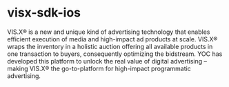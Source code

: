 # visx-sdk-ios

VIS.X® is a new and unique kind of advertising technology that enables efficient execution of media and high-impact ad products at scale. VIS.X® wraps the inventory in a holistic auction offering all available products in one transaction to buyers, consequently optimizing the bidstream. YOC has developed this platform to unlock the real value of digital advertising – making VIS.X® the go-to-platform for high-impact programmatic advertising.
